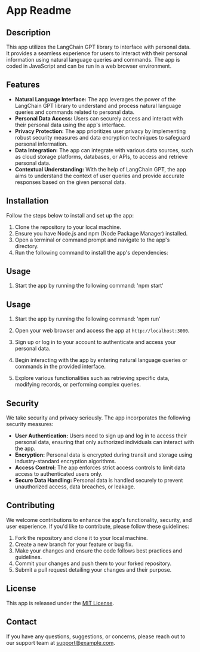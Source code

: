 # App Readme

## Description
This app utilizes the LangChain GPT library to interface with personal data. It provides a seamless experience for users to interact with their personal information using natural language queries and commands. The app is coded in JavaScript and can be run in a web browser environment.

## Features
- **Natural Language Interface:** The app leverages the power of the LangChain GPT library to understand and process natural language queries and commands related to personal data.
- **Personal Data Access:** Users can securely access and interact with their personal data using the app's interface.
- **Privacy Protection:** The app prioritizes user privacy by implementing robust security measures and data encryption techniques to safeguard personal information.
- **Data Integration:** The app can integrate with various data sources, such as cloud storage platforms, databases, or APIs, to access and retrieve personal data.
- **Contextual Understanding:** With the help of LangChain GPT, the app aims to understand the context of user queries and provide accurate responses based on the given personal data.

## Installation
Follow the steps below to install and set up the app:

1. Clone the repository to your local machine.
2. Ensure you have Node.js and npm (Node Package Manager) installed.
3. Open a terminal or command prompt and navigate to the app's directory.
4. Run the following command to install the app's dependencies:

## Usage
1. Start the app by running the following command: 'npm start'

## Usage
1. Start the app by running the following command: 'npm run'

2. Open your web browser and access the app at `http://localhost:3000`.
3. Sign up or log in to your account to authenticate and access your personal data.
4. Begin interacting with the app by entering natural language queries or commands in the provided interface.
5. Explore various functionalities such as retrieving specific data, modifying records, or performing complex queries.

## Security
We take security and privacy seriously. The app incorporates the following security measures:

- **User Authentication:** Users need to sign up and log in to access their personal data, ensuring that only authorized individuals can interact with the app.
- **Encryption:** Personal data is encrypted during transit and storage using industry-standard encryption algorithms.
- **Access Control:** The app enforces strict access controls to limit data access to authenticated users only.
- **Secure Data Handling:** Personal data is handled securely to prevent unauthorized access, data breaches, or leakage.

## Contributing
We welcome contributions to enhance the app's functionality, security, and user experience. If you'd like to contribute, please follow these guidelines:

1. Fork the repository and clone it to your local machine.
2. Create a new branch for your feature or bug fix.
3. Make your changes and ensure the code follows best practices and guidelines.
4. Commit your changes and push them to your forked repository.
5. Submit a pull request detailing your changes and their purpose.

## License
This app is released under the [MIT License](LICENSE.txt).

## Contact
If you have any questions, suggestions, or concerns, please reach out to our support team at support@example.com.


